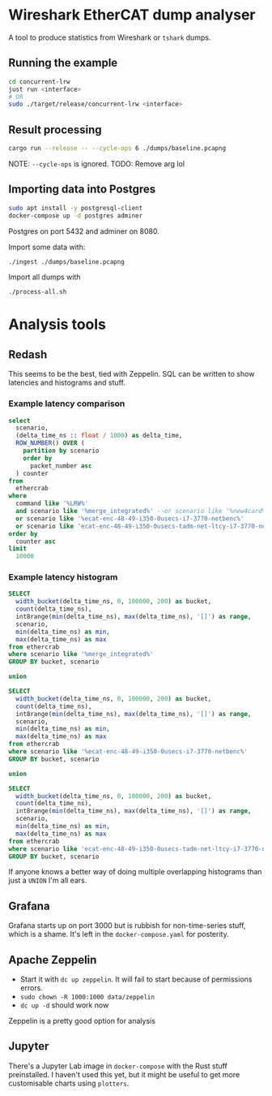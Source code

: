 # Wireshark EtherCAT dump analyser

A tool to produce statistics from Wireshark or `tshark` dumps.

## Running the example

```bash
cd concurrent-lrw
just run <interface>
# OR
sudo ./target/release/concurrent-lrw <interface>
```

## Result processing

```bash
cargo run --release -- --cycle-ops 6 ./dumps/baseline.pcapng
```

NOTE: `--cycle-ops` is ignored. TODO: Remove arg lol

## Importing data into Postgres

```bash
sudo apt install -y postgresql-client
docker-compose up -d postgres adminer
```

Postgres on port 5432 and adminer on 8080.

Import some data with:

```bash
./ingest ./dumps/baseline.pcapng
```

Import all dumps with

```bash
./process-all.sh
```

# Analysis tools

## Redash

This seems to be the best, tied with Zeppelin. SQL can be written to show latencies and histograms
and stuff.

### Example latency comparison

```sql
select
  scenario,
  (delta_time_ns :: float / 1000) as delta_time,
  ROW_NUMBER() OVER (
    partition by scenario
    order by
      packet_number asc
  ) counter
from
  ethercrab
where
  command like '%LRW%'
  and scenario like '%merge_integrated%' --or scenario like '%new4card%'
  or scenario like '%ecat-enc-48-49-i350-0usecs-i7-3770-netbenc%'
  or scenario like 'ecat-enc-48-49-i350-0usecs-tadm-net-ltcy-i7-3770-netbench'
order by
  counter asc
limit
  10000
```

### Example latency histogram

```sql
SELECT
  width_bucket(delta_time_ns, 0, 100000, 200) as bucket,
  count(delta_time_ns),
  int8range(min(delta_time_ns), max(delta_time_ns), '[]') as range,
  scenario,
  min(delta_time_ns) as min,
  max(delta_time_ns) as max
from ethercrab
where scenario like '%merge_integrated%'
GROUP BY bucket, scenario

union

SELECT
  width_bucket(delta_time_ns, 0, 100000, 200) as bucket,
  count(delta_time_ns),
  int8range(min(delta_time_ns), max(delta_time_ns), '[]') as range,
  scenario,
  min(delta_time_ns) as min,
  max(delta_time_ns) as max
from ethercrab
where scenario like '%ecat-enc-48-49-i350-0usecs-i7-3770-netbenc%'
GROUP BY bucket, scenario

union

SELECT
  width_bucket(delta_time_ns, 0, 100000, 200) as bucket,
  count(delta_time_ns),
  int8range(min(delta_time_ns), max(delta_time_ns), '[]') as range,
  scenario,
  min(delta_time_ns) as min,
  max(delta_time_ns) as max
from ethercrab
where scenario like 'ecat-enc-48-49-i350-0usecs-tadm-net-ltcy-i7-3770-netbench'
GROUP BY bucket, scenario
```

If anyone knows a better way of doing multiple overlapping histograms than just a `UNION` I'm all
ears.

## Grafana

Grafana starts up on port 3000 but is rubbish for non-time-series stuff, which is a shame. It's left
in the `docker-compose.yaml` for posterity.

## Apache Zeppelin

- Start it with `dc up zeppelin`. It will fail to start because of permissions errors.
- `sudo chown -R 1000:1000 data/zeppelin`
- `dc up -d` should work now

Zeppelin is a pretty good option for analysis

## Jupyter

There's a Jupyter Lab image in `docker-compose` with the Rust stuff preinstalled. I haven't used
this yet, but it might be useful to get more customisable charts using `plotters`.
